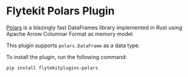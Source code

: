 # Flytekit Polars Plugin
[Polars](https://github.com/pola-rs/polars) is a blazingly fast DataFrames library implemented in Rust using Apache Arrow Columnar Format as memory model.

This plugin supports `polars.DataFrame` as a data type.

To install the plugin, run the following command:

```bash
pip install flytekitplugins-polars
```
